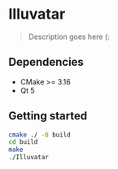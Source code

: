 # Illuvatar

> Description goes here (:

## Dependencies
- CMake >= 3.16
- Qt 5

## Getting started

```bash
cmake ./ -B build
cd build
make
./Illuvatar
```
